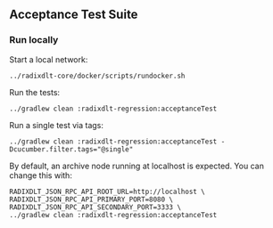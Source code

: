 ## Acceptance Test Suite

### Run locally

Start a local network: 
```
../radixdlt-core/docker/scripts/rundocker.sh
```

Run the tests:
```
../gradlew clean :radixdlt-regression:acceptanceTest
```

Run a single test via tags:

```
../gradlew clean :radixdlt-regression:acceptanceTest -Dcucumber.filter.tags="@single"
```

By default, an archive node running at localhost is expected. You can change this with:
```
RADIXDLT_JSON_RPC_API_ROOT_URL=http://localhost \
RADIXDLT_JSON_RPC_API_PRIMARY_PORT=8080 \ 
RADIXDLT_JSON_RPC_API_SECONDARY_PORT=3333 \
../gradlew clean :radixdlt-regression:acceptanceTest
```
